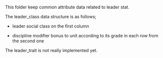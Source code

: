 This folder keep common attribute data related to leader stat.

The leader_class data structure is as follows;

- leader social class on the first column

- discipline modifier bonus to unit according to its grade in each row from the second one

The leader_trait is not really implemented yet. 